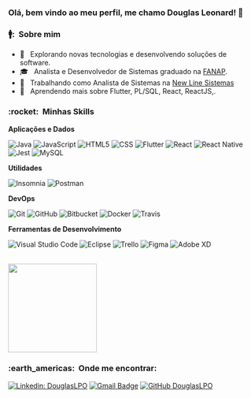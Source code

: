 ### Olá, bem vindo ao meu perfil, me chamo Douglas Leonard! 👋
<h3> 🚹: &nbsp;Sobre mim </h3>

- 🤔 &nbsp; Explorando novas tecnologias e desenvolvendo soluções de software.
- 🎓 &nbsp; Analista e Desenvolvedor de Sistemas graduado na <a href="http://www.fanap.br/">FANAP</a>.
- 💼 &nbsp; Trabalhando como Analista de Sistemas na <a href="https://newlineseguranca.com.br/">New Line Sistemas</a>
- 🌱 &nbsp; Aprendendo mais sobre Flutter, PL/SQL, React, ReactJS,.

<h3> :rocket: &nbsp;Minhas Skills </h3>

**Aplicações e Dados**

  ![Java](https://img.shields.io/badge/-Java-333333?style=flat&logo=Java&logoColor=007396)
  ![JavaScript](https://img.shields.io/badge/-JavaScript-333333?style=flat&logo=javascript)
  ![HTML5](https://img.shields.io/badge/-HTML5-333333?style=flat&logo=HTML5)
  ![CSS](https://img.shields.io/badge/-CSS-333333?style=flat&logo=CSS3&logoColor=1572B6)
  ![Flutter](https://img.shields.io/badge/-Flutter-333333?style=flat&logo=Flutter)
  ![React](https://img.shields.io/badge/-React-333333?style=flat&logo=react)
  ![React Native](https://img.shields.io/badge/-React%20Native-333333?style=flat&logo=react)
  ![Jest](https://img.shields.io/badge/-Jest-333333?style=flat&logo=jest)
  ![MySQL](https://img.shields.io/badge/-MySQL-333333?style=flat&logo=mysql)

**Utilidades**

  ![Insomnia](https://img.shields.io/badge/-Insomnia-333333?style=flat&logo=insomnia)
  ![Postman](https://img.shields.io/badge/-Postman-333333?style=flat&logo=postman)

**DevOps**

  ![Git](https://img.shields.io/badge/-Git-333333?style=flat&logo=git)
  ![GitHub](https://img.shields.io/badge/-GitHub-333333?style=flat&logo=github)
  ![Bitbucket](https://img.shields.io/badge/-Bitbucket-333333?style=flat&logo=bitbucket)
  ![Docker](https://img.shields.io/badge/-Docker-333333?style=flat&logo=docker)
  ![Travis](https://img.shields.io/badge/-Travis-333333?style=flat&logo=travis)

**Ferramentas de Desenvolvimento**

  ![Visual Studio Code](https://img.shields.io/badge/-Visual%20Studio%20Code-333333?style=flat&logo=visual-studio-code&logoColor=007ACC)
  ![Eclipse](https://img.shields.io/badge/-Eclipse-333333?style=flat&logo=eclipse-ide&logoColor=2C2255)
  ![Trello](https://img.shields.io/badge/-Trello-333333?style=flat&logo=trello&logoColor=007ACC)
  ![Figma](https://img.shields.io/badge/-Figma-333333?style=flat&logo=figma&logoColor=007ACC)
  ![Adobe XD](https://img.shields.io/badge/-Adobe%20XD-333333?style=flat&logo=adobe-xd&logoColor=007ACC)

<br/>

<a href="https://github.com/douglaslpo">
  <img height="180em" src="https://github-readme-stats.vercel.app/api?username=douglaslpo&theme=dracula&show_icons=true" />
</a>

<br/>

<h3> :earth_americas: &nbsp;Onde me encontrar: </h3> 

[![Linkedin: DouglasLPO](https://img.shields.io/badge/-DouglasLPO-blue?style=flat-square&logo=Linkedin&logoColor=white&link=https://www.linkedin.com/in/douglaslpo/)](https://www.linkedin.com/in/douglaslpo/)
[![Gmail Badge](https://img.shields.io/badge/-douglaslpolinto@gmail.com-006bed?style=flat-square&logo=Gmail&logoColor=white&link=mailto:douglaslpolinto@gmail.com)](mailto:douglaslpolinto@gmail.com)
[![GitHub DouglasLPO]( https://img.shields.io/github/followers/VanessaSwerts?label=follow&style=social)](https://github.com/douglaslpo)

